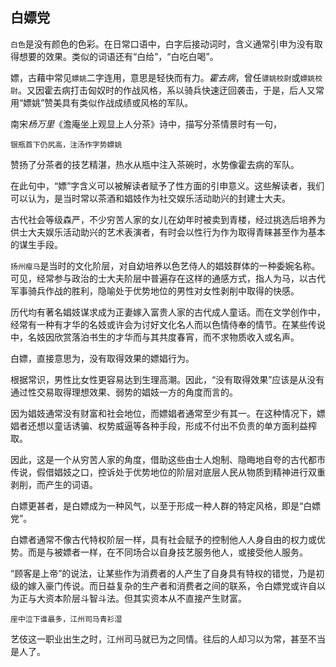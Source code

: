 ## 白嫖党

`白色`是没有颜色的色彩。在日常口语中，白字后接动词时，含义通常引申为没有取得想要的效果。类似的词语还有“白给”，“白吃白喝”。

嫖，古藉中常见`嫖姚`二字连用，意思是轻快而有力。*霍去病*，曾任`骠姚校尉`或`嫖姚校尉`。又因霍去病打击匈奴时的作战风格，系以骑兵快速迂回袭击，于是，后人又常用“嫖姚”赞美具有类似作战成绩或风格的军队。

南宋*杨万里*《澹庵坐上观显上人分茶》诗中，描写分茶情景时有一句， 
```
银瓶首下仍尻高，注汤作字势嫖姚
```
赞扬了分茶者的技艺精湛，热水从瓶中注入茶碗时，水势像霍去病的军队。

在此句中，“嫖”字含义可以被解读者赋予了性方面的引申意义。这些解读者，我们可以认为，是当时常以茶酒和娼妓作为社交娱乐活动助兴的封建士大夫。

古代社会等级森严，不少穷苦人家的女儿在幼年时被卖到青楼，经过挑选后培养为供士大夫娱乐活动助兴的艺术表演者，有时会以性行为作为取得青睐甚至作为基本的谋生手段。

`扬州瘦马`是当时的文化阶层，对自幼培养以色艺侍人的娼妓群体的一种委婉名称。可见，经常参与政治的士大夫阶层中普遍存在这样的通感方式，指人为马，以古代军事骑兵作战的胜利，隐喻处于优势地位的男性对女性剥削中取得的快感。

历代均有著名娼妓谋求成为正妻嫁入富贵人家的古代成人童话。而在文学创作中，经常有一种有才华的名妓或许会为讨好文化名人而以色情侍奉的情节。在某些传说中，名妓因欣赏落泊书生的才华而与其共度春宵，而不求物质收入或名声。

白嫖，直接意思为，没有取得效果的嫖娼行为。

根据常识，男性比女性更容易达到生理高潮。因此，“没有取得效果”应该是从没有通过性交易取得理想效果、弱势的娼妓一方的角度而言的。

因为娼妓通常没有财富和社会地位，而嫖娼者通常至少有其一。在这种情况下，嫖娼者还想以童话诱骗、权势威逼等各种手段，形成不付出不负责的单方面利益榨取。

因此，这是一个从穷苦人家的角度，借助这些由士人炮制、隐晦地自夸的古代都市传说，假借娼妓之口，控诉处于优势地位的阶层对底层人民从物质到精神进行双重剥削，而产生的词语。

白嫖更甚者，是白嫖成为一种风气，以至于形成一种人群的特定风格，即是“白嫖党”。

白嫖者通常不像古代特权阶层一样，具有社会赋予的控制他人人身自由的权力或优势。而是与被嫖者一样，在不同场合以自身技艺服务他人，或接受他人服务。

“顾客是上帝”的说法，让某些作为消费者的人产生了自身具有特权的错觉，乃是初级的嫁入豪门传说。而日益复杂的生产者和消费者之间的联系，令白嫖党或许自以为正与大资本阶层斗智斗法。但其实资本从不直接产生财富。

```
座中泣下谁最多，江州司马青衫湿
```

艺伎这一职业出生之时，江州司马就已为之同情。往后的人却习以为常，甚至不当是人了。